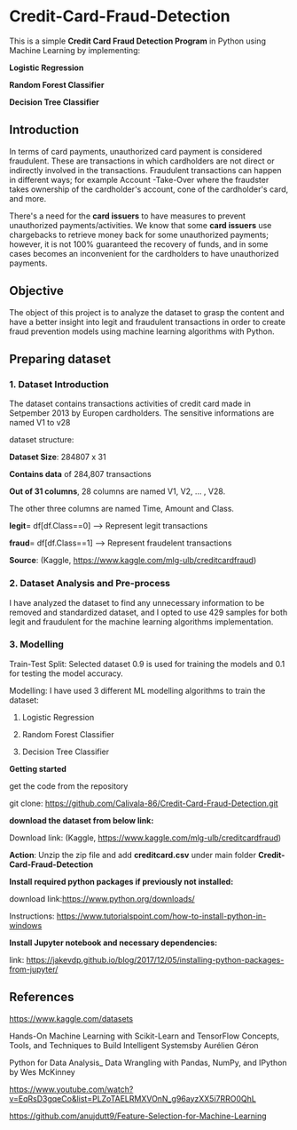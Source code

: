 # Credit-Card-Fraud-Detection

This is a simple **Credit Card Fraud Detection Program** in Python using Machine Learning by implementing:

**Logistic Regression**

**Random Forest Classifier**

**Decision Tree Classifier**

## Introduction
In terms of card payments, unauthorized card payment is considered fraudulent. These are transactions in which cardholders are not direct or indirectly involved in the transactions. Fraudulent transactions can happen in different ways; for example Account -Take-Over where the fraudster takes ownership of the cardholder's account, cone of the cardholder's card, and more.

There's a need for the **card issuers** to have measures to prevent unauthorized payments/activities. We know that some **card issuers** use chargebacks to retrieve money back for some unauthorized payments; however, it is not 100% guaranteed the recovery of funds, and in some cases becomes an inconvenient for the cardholders to have unauthorized payments.

## Objective
The object of this project is to analyze the dataset to grasp the content and have a better insight into legit and fraudulent transactions in order to create fraud prevention models using machine learning algorithms with Python.

## Preparing dataset

### 1. Dataset Introduction
The dataset contains transactions activities of credit card made in Setpember 2013 by Europen cardholders. The sensitive informations are named V1 to v28

dataset structure:

 **Dataset Size**: 284807 x 31

 **Contains data** of 284,807 transactions

 **Out of 31 columns**, 28 columns are named V1, V2, … , V28.

 The other three columns are named Time, Amount and Class.

 **legit**= df[df.Class==0] --> Represent legit transactions

 **fraud**= df[df.Class==1] --> Represent fraudelent transactions

 **Source**: (Kaggle, https://www.kaggle.com/mlg-ulb/creditcardfraud)

### 2. Dataset Analysis and Pre-process
I have analyzed the dataset to find any unnecessary information to be removed and standardized dataset, and I opted to use 429 samples for both legit and fraudulent for the machine learning algorithms implementation.

### 3. Modelling
Train-Test Split: Selected dataset 0.9 is used for training the models and 0.1 for testing the model accuracy.

Modelling: I have used 3 different ML modelling algorithms to train the dataset:

 1. Logistic Regression

 2. Random Forest Classifier

 3. Decision Tree Classifier
 
**Getting started**

get the code from the repository

git clone: https://github.com/Calivala-86/Credit-Card-Fraud-Detection.git

**download the dataset from below link:**

Download link: (Kaggle, https://www.kaggle.com/mlg-ulb/creditcardfraud)

**Action**: Unzip the zip file and add **creditcard.csv** under main folder **Credit-Card-Fraud-Detection**

**Install required python packages if previously not installed:**

download link:https://www.python.org/downloads/ 

Instructions: https://www.tutorialspoint.com/how-to-install-python-in-windows

**Install Jupyter notebook and necessary dependencies:**

link: https://jakevdp.github.io/blog/2017/12/05/installing-python-packages-from-jupyter/

## References

https://www.kaggle.com/datasets

Hands-On Machine Learning with Scikit-Learn and TensorFlow Concepts, Tools, and Techniques to Build Intelligent Systemsby Aurélien Géron

Python for Data Analysis_ Data Wrangling with Pandas, NumPy, and IPython by Wes McKinney

https://www.youtube.com/watch?v=EqRsD3gqeCo&list=PLZoTAELRMXVOnN_g96ayzXX5i7RRO0QhL

https://github.com/anujdutt9/Feature-Selection-for-Machine-Learning
